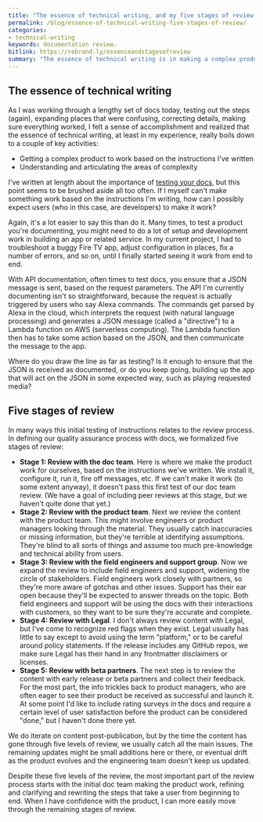 ```yaml
---
title: "The essence of technical writing, and my five stages of review for documentation"
permalink: /blog/essence-of-technical-writing-five-stages-of-review/
categories:
- technical-writing
keywords: documentation review.
bitlink: https://rebrand.ly/essenceandstagesofreview
summary: "The essence of technical writing is in making a complex product work from beginning to end. In my doc process, I push content through five stages of review, but this first one, which includes my own review, is the most important."
---
```


## The essence of technical writing

As I was working through a lengthy set of docs today, testing out the steps (again), expanding places that were confusing, correcting details, making sure everything worked, I felt a sense of accomplishment and realized that the essence of technical writing, at least in my experience, really boils down to a couple of key activities:

* Getting a complex product to work based on the instructions I've written
* Understanding and articulating the areas of complexity

I've written at length about the importance of [testing your docs](/learnapidoc/testingdocs.html), but this point seems to be brushed aside all too often. If I myself can't make something work based on the instructions I'm writing, how can I possibly expect users (who in this case, are developers) to make it work?

Again, it's a lot easier to say this than do it. Many times, to test a product you're documenting, you might need to do a lot of setup and development work in building an app or related service. In my current project, I had to troubleshoot a buggy Fire TV app, adjust configuration in places, fix a number of errors, and so on, until I finally started seeing it work from end to end.

With API documentation, often times to test docs, you ensure that a JSON message is sent, based on the request parameters. The API I'm currently documenting isn't so straightforward, because the request is actually triggered by users who say Alexa commands. The commands get parsed by Alexa in the cloud, which interprets the request (with natural language processing) and generates a JSON message (called a "directive") to a Lambda function on AWS (serverless computing). The Lambda function then has to take some action based on the JSON, and then communicate the message to the app.

Where do you draw the line as far as testing? Is it enough to ensure that the JSON is received as documented, or do you keep going, building up the app that will act on the JSON in some expected way, such as playing requested media?

## Five stages of review

In many ways this initial testing of instructions relates to the review process. In defining our quality assurance process with docs, we formalized five stages of review:

* **Stage 1: Review with the doc team**. Here is where we make the product work for ourselves, based on the instructions we've written. We install it, configure it, run it, fire off messages, etc. If we can't make it work (to some extent anyway), it doesn't pass this first test of our doc team review. (We have a goal of including peer reviews at this stage, but we haven't quite done that yet.)
* **Stage 2: Review with the product team**. Next we review the content with the product team. This might involve engineers or product managers looking through the material. They usually catch inaccuracies or missing information, but they're terrible at identifying assumptions. They're blind to all sorts of things and assume too much pre-knowledge and technical ability from users.
* **Stage 3: Review with the field engineers and support group**. Now we expand the review to include field engineers and support, widening the circle of stakeholders. Field engineers work closely with partners, so they're more aware of gotchas and other issues. Support has their ear open because they'll be expected to answer threads on the topic. Both field engineers and support will be using the docs with their interactions with customers, so they want to be sure they're accurate and complete.
* **Stage 4: Review with Legal**. I don't always review content with Legal, but I've come to recognize red flags when they exist. Legal usually has little to say except to avoid using the term "platform," or to be careful around policy statements. If the release includes any GitHub repos, we make sure Legal has their hand in any frontmatter disclaimers or licenses.
* **Stage 5: Review with beta partners**. The next step is to review the content with early release or beta partners and collect their feedback. For the most part, the info trickles back to product managers, who are often eager to see their product be received as successful and launch it. At some point I'd like to include rating surveys in the docs and require a certain level of user satisfaction before the product can be considered "done," but I haven't done there yet.  

We do iterate on content post-publication, but by the time the content has gone through five levels of review, we usually catch all the main issues. The remaining updates might be small additions here or there, or eventual drift as the product evolves and the engineering team doesn't keep us updated.

Despite these five levels of the review, the most important part of the review process starts with the initial doc team making the product work, refining and clarifying and rewriting the steps that take a user from beginning to end. When I have confidence with the product, I can more easily move through the remaining stages of review.
